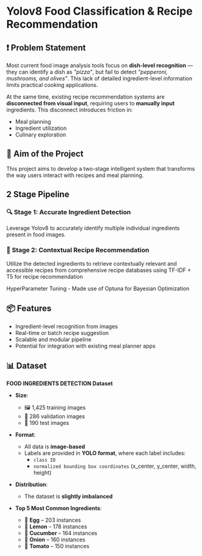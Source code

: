 # Yolov8 Food Classification & Recipe Recommendation

## ❗ Problem Statement

Most current food image analysis tools focus on **dish-level recognition** — they can identify a dish as *"pizza"*, but fail to detect *"pepperoni, mushrooms, and olives"*. This lack of detailed ingredient-level information limits practical cooking applications.

At the same time, existing recipe recommendation systems are **disconnected from visual input**, requiring users to **manually input** ingredients. This disconnect introduces friction in:

- Meal planning  
- Ingredient utilization  
- Culinary exploration

## 📌 Aim of the Project

This project aims to develop a two-stage intelligent system that transforms the way users interact with recipes and meal planning.

## 2 Stage Pipeline

### 🔍 Stage 1: Accurate Ingredient Detection  
Leverage Yolov8 to accurately identify multiple individual ingredients present in food images.

### 📖 Stage 2: Contextual Recipe Recommendation  
Utilize the detected ingredients to retrieve contextually relevant and accessible recipes from comprehensive recipe databases using TF-IDF + T5 for recipe recommendation

HyperParameter Tuning - Made use of Optuna for Bayesian Optimization

## 📦 Features

- Ingredient-level recognition from images  
- Real-time or batch recipe suggestion  
- Scalable and modular pipeline  
- Potential for integration with existing meal planner apps

## 📊 Dataset

**FOOD INGREDIENTS DETECTION Dataset**

- **Size**:  
  - 🖼️ 1,425 training images  
  - 🧪 286 validation images  
  - 🧾 190 test images

- **Format**:  
  - All data is **image-based**  
  - Labels are provided in **YOLO format**, where each label includes:
    - `class ID`
    - `normalized bounding box coordinates` (x_center, y_center, width, height)

- **Distribution**:  
  - The dataset is **slightly imbalanced**

- **Top 5 Most Common Ingredients**:
  - 🥚 **Egg** – 203 instances  
  - 🍋 **Lemon** – 178 instances  
  - 🥒 **Cucumber** – 164 instances  
  - 🧅 **Onion** – 160 instances  
  - 🍅 **Tomato** – 150 instances
